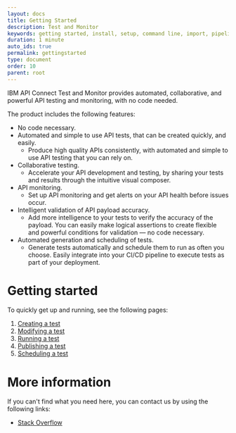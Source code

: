 ```yaml
---
layout: docs
title: Getting Started
description: Test and Monitor
keywords: getting started, install, setup, command line, import, pipeline, update, samples, help
duration: 1 minute
auto_ids: true
permalink: gettingstarted
type: document
order: 10
parent: root
---
```


<!-- add a docs overview with permalink:documentation and then change this in the top menu links -->

IBM API Connect Test and Monitor provides automated, collaborative, and powerful API testing and monitoring, with no code needed.

The product includes the following features:
- No code necessary.
- Automated and simple to use API tests, that can be created quickly, and easily.
  - Produce high quality APIs consistently, with automated and simple to use API testing that you can rely on.
- Collaborative testing.
  - Accelerate your API development and testing, by sharing your tests and results through the intuitive visual composer.
- API monitoring.
  - Set up API monitoring and get alerts on your API health before issues occur.
- Intelligent validation of API payload accuracy.
  - Add more intelligence to your tests to verify the accuracy of the payload. You can easily make logical assertions to create flexible and powerful conditions for validation — no code necessary.
- Automated generation and scheduling of tests.
  - Generate tests automatically and schedule them to run as often you choose. Easily integrate into your CI/CD pipeline to execute tests as part of your deployment.


# Getting started

To quickly get up and running, see the following pages:

1. [Creating a test](./create-test)
1. [Modifying a test](./modify-test)
1. [Running a test](./run-test)
1. [Publishing a test](./publish-test)
1. [Scheduling a test](./schedule-test)


# More information

If you can't find what you need here, you can contact us by using the following links:
- [Stack Overflow](https://stackoverflow.com/questions/tagged/apiconnect-test-monitor)

<!---
- [provide link to DevWorks]
- [provide link to twitter]

If you hit a problem with the product, you can log an issue in our [GitHub repository - provide link]
--->

